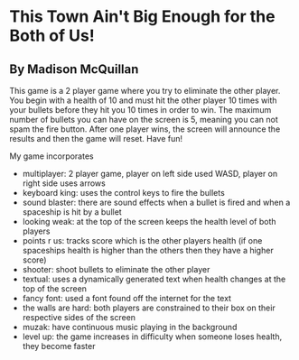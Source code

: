 # This Town Ain't Big Enough for the Both of Us!
## By Madison McQuillan

This game is a 2 player game where you try to eliminate the other player. You begin with a health of 10 and must hit the other player 10 times with your bullets before they hit you 10 times in order to win. The maximum number of bullets you can have on the screen is 5, meaning you can not spam the fire button. After one player wins, the screen will announce the results and then the game will reset. Have fun!

My game incorporates
* multiplayer: 2 player game, player on left side used WASD, player on right side uses arrows
* keyboard king: uses the control keys to fire the bullets
* sound blaster: there are sound effects when a bullet is fired and when a spaceship is hit by a bullet
* looking weak: at the top of the screen keeps the health level of both players
* points r us: tracks score which is the other players health (if one spaceships health is higher than the others then they have a higher score)
* shooter: shoot bullets to eliminate the other player
* textual: uses a dynamically generated text when health changes at the top of the screen
* fancy font: used a font found off the internet for the text
* the walls are hard: both players are constrained to their box on their respective sides of the screen
* muzak: have continuous music playing in the background 
* level up: the game increases in difficulty when someone loses health, they become faster

